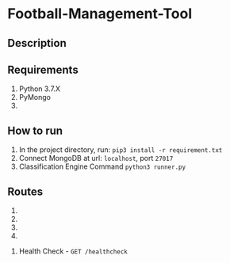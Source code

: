 # Football-Management-Tool

## Description

## Requirements
1. Python 3.7.X
2. PyMongo
3.

## How to run
1. In the project directory, run: `pip3 install -r requirement.txt`
2. Connect MongoDB at url: `localhost`, port `27017`
2. Classification Engine Command `python3 runner.py`

## Routes
1.
2.
3.
4.

1) Health Check - `GET /healthcheck`
